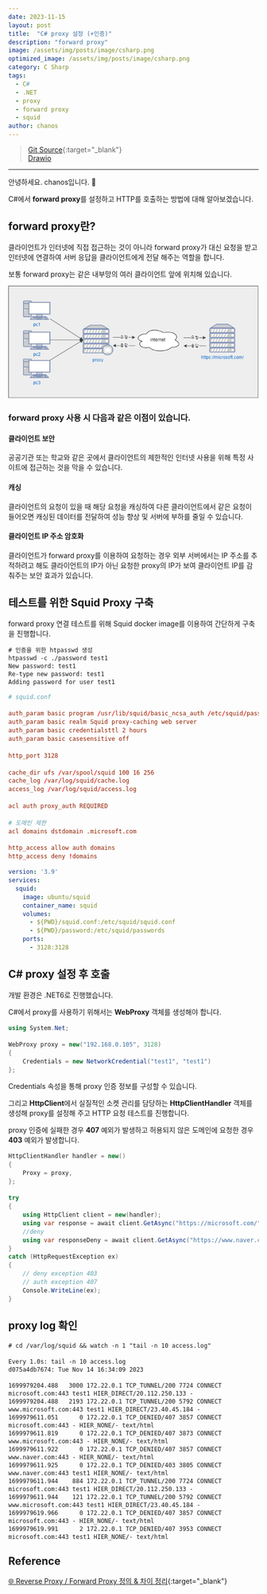 ```yaml
---
date: 2023-11-15
layout: post
title:  "C# proxy 설정 (+인증)"
description: "forward proxy"
image: /assets/img/posts/image/csharp.png
optimized_image: /assets/img/posts/image/csharp.png
category: C Sharp
tags:
  - C#
  - .NET
  - proxy
  - forward proxy
  - squid
author: chanos
---
```

> [Git Source](https://github.com/chanos-dev/blogcode/tree/master/23-1115){:target="_blank"}  
> [Drawio](https://github.com/chanos-dev/chanos-dev.github.io/tree/master/document/2023-11-15/forward-proxy.drawio)

---

안녕하세요. chanos입니다. 🐯

C#에서 **forward proxy**를 설정하고 HTTP를 호출하는 방법에 대해 알아보겠습니다.

## forward proxy란?

클라이언트가 인터넷에 직접 접근하는 것이 아니라 forward proxy가 대신 요청을 받고 인터넷에 연결하여 서버 응답을 클라이언트에게 전달 해주는 역할을 합니다.

보통 forward proxy는 같은 내부망의 여러 클라이언트 앞에 위치해 있습니다.

![forward-proxy](/assets/img/posts/2023-11-15/forward-proxy.png)

### forward proxy 사용 시 다음과 같은 이점이 있습니다.

#### 클라이언트 보안
공공기관 또는 학교와 같은 곳에서 클라이언트의 제한적인 인터넷 사용을 위해 특정 사이트에 접근하는 것을 막을 수 있습니다.

#### 캐싱
클라이언트의 요청이 있을 때 해당 요청을 캐싱하여 다른 클라이언트에서 같은 요청이 들어오면 캐싱된 데이터를 전달하여 성능 향상 및 서버에 부하를 줄일 수 있습니다.

#### 클라이언트 IP 주소 암호화
클라이언트가 forward proxy를 이용하여 요청하는 경우 외부 서버에서는 IP 주소를 추적하려고 해도 클라이언트의 IP가 아닌 요청한 proxy의 IP가 보여 클라이언트 IP를 감춰주는 보안 효과가 있습니다. 


## 테스트를 위한 Squid Proxy 구축

forward proxy 연결 테스트를 위해 Squid docker image를 이용하여 간단하게 구축을 진행합니다.

```shell
# 인증을 위한 htpasswd 생성
htpasswd -c ./password test1
New password: test1
Re-type new password: test1
Adding password for user test1
```

```conf
# squid.conf

auth_param basic program /usr/lib/squid/basic_ncsa_auth /etc/squid/passwords
auth_param basic realm Squid proxy-caching web server
auth_param basic credentialsttl 2 hours
auth_param basic casesensitive off

http_port 3128

cache_dir ufs /var/spool/squid 100 16 256
cache_log /var/log/squid/cache.log
access_log /var/log/squid/access.log

acl auth proxy_auth REQUIRED

# 도메인 제한
acl domains dstdomain .microsoft.com

http_access allow auth domains
http_access deny !domains
```

```yml
version: '3.9'
services:
  squid:
    image: ubuntu/squid
    container_name: squid
    volumes:
      - ${PWD}/squid.conf:/etc/squid/squid.conf
      - ${PWD}/password:/etc/squid/passwords
    ports:
      - 3128:3128
```

## C# proxy 설정 후 호출

개발 환경은 .NET6로 진행했습니다.

C#에서 proxy를 사용하기 위해서는 **WebProxy** 객체를 생성해야 합니다.

```csharp
using System.Net;

WebProxy proxy = new("192.168.0.105", 3128)
{
    Credentials = new NetworkCredential("test1", "test1")
};
```

Credentials 속성을 통해 proxy 인증 정보를 구성할 수 있습니다.

그리고 **HttpClient**에서 실질적인 소켓 관리를 담당하는 **HttpClientHandler** 객체를 생성해 proxy를 설정해 주고 HTTP 요청 테스트를 진행합니다.

proxy 인증에 실패한 경우 **407** 예외가 발생하고 허용되지 않은 도메인에 요청한 경우 **403** 예외가 발생합니다.

```csharp
HttpClientHandler handler = new()
{
    Proxy = proxy,
};

try
{
    using HttpClient client = new(handler);
    using var response = await client.GetAsync("https://microsoft.com/");
    //deny
    using var responseDeny = await client.GetAsync("https://www.naver.com/");
}
catch (HttpRequestException ex)
{
    // deny exception 403
    // auth exception 407
    Console.WriteLine(ex);
}
```


## proxy log 확인

```text
# cd /var/log/squid && watch -n 1 "tail -n 10 access.log"

Every 1.0s: tail -n 10 access.log                                                 d075a4db7674: Tue Nov 14 16:34:09 2023

1699979204.488   3000 172.22.0.1 TCP_TUNNEL/200 7724 CONNECT microsoft.com:443 test1 HIER_DIRECT/20.112.250.133 -
1699979204.488   2193 172.22.0.1 TCP_TUNNEL/200 5792 CONNECT www.microsoft.com:443 test1 HIER_DIRECT/23.40.45.184 -
1699979611.051      0 172.22.0.1 TCP_DENIED/407 3857 CONNECT microsoft.com:443 - HIER_NONE/- text/html
1699979611.819      0 172.22.0.1 TCP_DENIED/407 3873 CONNECT www.microsoft.com:443 - HIER_NONE/- text/html
1699979611.922      0 172.22.0.1 TCP_DENIED/407 3857 CONNECT www.naver.com:443 - HIER_NONE/- text/html
1699979611.925      0 172.22.0.1 TCP_DENIED/403 3805 CONNECT www.naver.com:443 test1 HIER_NONE/- text/html
1699979611.944    884 172.22.0.1 TCP_TUNNEL/200 7724 CONNECT microsoft.com:443 test1 HIER_DIRECT/20.112.250.133 -
1699979611.944    121 172.22.0.1 TCP_TUNNEL/200 5792 CONNECT www.microsoft.com:443 test1 HIER_DIRECT/23.40.45.184 -
1699979619.966      0 172.22.0.1 TCP_DENIED/407 3857 CONNECT microsoft.com:443 - HIER_NONE/- text/html
1699979619.991      2 172.22.0.1 TCP_DENIED/407 3953 CONNECT microsoft.com:443 test1 HIER_NONE/- text/html
```

## Reference

[🌐 Reverse Proxy / Forward Proxy 정의 & 차이 정리](https://inpa.tistory.com/entry/NETWORK-%F0%9F%93%A1-Reverse-Proxy-Forward-Proxy-%EC%A0%95%EC%9D%98-%EC%B0%A8%EC%9D%B4-%EC%A0%95%EB%A6%AC){:target="_blank"} 